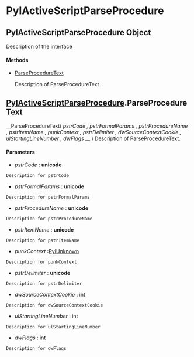 # PyIActiveScriptParseProcedure

## PyIActiveScriptParseProcedure Object

Description of the interface

#### Methods


  - [ParseProcedureText](PyIActiveScriptParseProcedure.md#pyiactivescriptparseprocedureparseproceduretext)

    Description of ParseProcedureText&nbsp;

## [PyIActiveScriptParseProcedure](#pyiactivescriptparseprocedure).ParseProcedureText

 __ParseProcedureText( *pstrCode*  *, pstrFormalParams*  *, pstrProcedureName*  *, pstrItemName*  *, punkContext*  *, pstrDelimiter*  *, dwSourceContextCookie*  *, ulStartingLineNumber*  *, dwFlags* __ )
Description of ParseProcedureText.

#### Parameters


  -  *pstrCode* : __unicode__ 

    Description for pstrCode

  -  *pstrFormalParams* : __unicode__ 

    Description for pstrFormalParams

  -  *pstrProcedureName* : __unicode__ 

    Description for pstrProcedureName

  -  *pstrItemName* : __unicode__ 

    Description for pstrItemName

  -  *punkContext* :[PyIUnknown](#pyiunknown)

    Description for punkContext

  -  *pstrDelimiter* : __unicode__ 

    Description for pstrDelimiter

  -  *dwSourceContextCookie* : int

    Description for dwSourceContextCookie

  -  *ulStartingLineNumber* : int

    Description for ulStartingLineNumber

  -  *dwFlags* : int

    Description for dwFlags